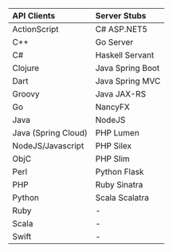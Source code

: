 | API Clients         | Server Stubs     |
|:---------------------|:------------------|
| ActionScript        | C# ASP.NET5      |
| C++                 | Go Server        |
| C#                  | Haskell Servant  |
| Clojure             | Java Spring Boot |
| Dart                | Java Spring MVC  |
| Groovy              | Java JAX-RS      |
| Go                  | NancyFX          |
| Java                | NodeJS           |
| Java (Spring Cloud) | PHP Lumen        |
| NodeJS/Javascript   | PHP Silex        |
| ObjC                | PHP Slim         |
| Perl                | Python Flask     |
| PHP                 | Ruby Sinatra     |
| Python              | Scala Scalatra   |
| Ruby                | -                |
| Scala               | -                |
| Swift               | -                |
